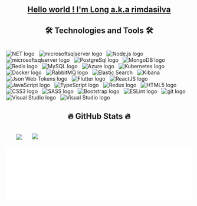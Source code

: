 <!-- tlongdev -->
<a href="#" target="_blank">
  <h2 align="center">Hello world ! I'm Long a.k.a rimdasilva</h2>
</a>

<h2 align="center">🛠 Technologies and Tools 🛠</h2>
<br>
<!-- https://simpleicons.org/ -->
<span><img src="https://img.shields.io/badge/.NET-282C34?logo=.NET&logoColor=512BD4" alt="NET logo" title="NET" height="25" /></span>
&nbsp;
<span><img src="https://img.shields.io/badge/Ruby on Rails-282C34?logo=rubyonrails&logoColor=CC0000" alt="microsoftsqlserver logo" title="Microsoft Sql Server" height="25" /></span>
&nbsp;
<span><img src="https://img.shields.io/badge/Node.js-282C34?logo=node.js&logoColor=00F200" alt="Node.js logo" title="Node.js" height="25" /></span>
&nbsp;
<span><img src="https://img.shields.io/badge/Microsoft Sql Server-282C34?logo=microsoftsqlserver&logoColor=CC2927" alt="microsoftsqlserver logo" title="Microsoft Sql Server" height="25" /></span>
&nbsp;
<span><img src="https://img.shields.io/badge/PostgreSql-282C34?logo=postgresql&logoColor=4169E1" alt="PostgreSql logo" title="PostgreSql" height="25" /></span>
&nbsp;
<span><img src="https://img.shields.io/badge/MongoDB-282C34?logo=mongodb&logoColor=47A248" alt="MongoDB logo" title="MongoDB" height="25" /></span>
&nbsp;
<span><img src="https://img.shields.io/badge/Redis-282C34?logo=redis&logoColor=DC382D" alt="Redis logo" title="Redis" height="25" /></span>
&nbsp;
<span><img src="https://img.shields.io/badge/MySQL-282C34?logo=mysql&logoColor=#4479A1" alt="MySQL logo" title="MySQL" height="25" /></span>
&nbsp;
<span><img src="https://img.shields.io/badge/Azure-282C34?logo=azuredevops&logoColor=#2496ED" alt="Azure logo" title="Azure" height="25" /></span>
&nbsp;
<span><img src="https://img.shields.io/badge/Kubernetes-282C34?logo=kubernetes&logoColor=#326CE5" alt="Kubernetes logo" title="Kubernetes" height="25" /></span>
&nbsp;
<span><img src="https://img.shields.io/badge/Docker-282C34?logo=docker&logoColor=#2496ED" alt="Docker logo" title="Docker" height="25" /></span>
&nbsp;
<span><img src="https://img.shields.io/badge/RabbitMQ-282C34?logo=rabbitmq&logoColor=#FF6600" alt="RabbitMQ logo" title="RabbitMQ" height="25" /></span>
&nbsp;
<span><img src="https://img.shields.io/badge/Elastic Search-282C34?logo=elasticsearch&logoColor=#005571" alt="Elastic Search" title="Elastic Search" height="25" /></span>
&nbsp;
<span><img src="https://img.shields.io/badge/Kibana-282C34?logo=kibana&logoColor=#005571" alt="Kibana" title="Kibana" height="25" /></span>
&nbsp;
<span><img src="https://img.shields.io/badge/Json Web Tokens-282C34?logo=jsonwebtokens&logoColor=#000000" alt="Json Web Tokens logo" title="Json Web Token" height="25" /></span>
&nbsp;
<span><img src="https://img.shields.io/badge/Flutter-282C34?logo=flutter&logoColor=61DAFB" alt="Flutter logo" title="Flutter" height="25" /></span>
&nbsp;
<span><img src="https://img.shields.io/badge/ReactJS-282C34?logo=react&logoColor=61DAFB" alt="ReactJS logo" title="ReactJS" height="25" /></span>
&nbsp;
<span><img src="https://img.shields.io/badge/JavaScript-282C34?logo=javascript&logoColor=F7DF1E" alt="JavaScript logo" title="JavaScript" height="25" /></span>
&nbsp;
<span><img src="https://img.shields.io/badge/TypeScript-282C34?logo=typescript&logoColor=3178C6" alt="TypeScript logo" title="TypeScript" height="25" /></span>
&nbsp;
<span><img src="https://img.shields.io/badge/Redux-282C34?logo=redux&logoColor=764ABC" alt="Redux logo" title="Redux" height="25" /></span>
&nbsp;
<span><img src="https://img.shields.io/badge/HTML5-282C34?logo=html5&logoColor=E34F26" alt="HTML5 logo" title="HTML5" height="25" /></span>
&nbsp;
<span><img src="https://img.shields.io/badge/CSS3-282C34?logo=css3&logoColor=1572B6" alt="CSS3 logo" title="CSS3" height="25" /></span>
&nbsp;
<span><img src="https://img.shields.io/badge/Sass-282C34?logo=sass&logoColor=CC6699" alt="SASS logo" title="SASS" height="25" /></span>
&nbsp;
<span><img src="https://img.shields.io/badge/Bootstrap-282C34?logo=bootstrap&logoColor=7952B3" alt="Bootstrap logo" title="Bootstrap" height="25" /></span>
&nbsp;
<span><img src="https://img.shields.io/badge/ESLint-282C34?logo=eslint&logoColor=4B32C3" alt="ESLint logo" title="ESLint" height="25" /></span>
&nbsp;
<span><img src="https://img.shields.io/badge/git-282C34?logo=git&logoColor=F05032" alt="git logo" title="git" height="25" /></span>
&nbsp;
<span><img src="https://img.shields.io/badge/Postman-282C34?logo=postman&logoColor=#FF6C37" alt="Visual Studio logo" title="Visual Studio" height="25" /></span>
&nbsp;
<span><img src="https://img.shields.io/badge/Swagger-282C34?logo=swagger&logoColor=#85EA2D" alt="Visual Studio logo" title="Visual Studio" height="25" /></span>

<br>
<h2 align="center">🔥 GitHub Stats 🔥</h2>
<!-- https://github.com/anuraghazra/github-readme-stats -->
<br>
<div align=center>
  <a href="#" title="rimdasilva">
    <img width="315" align="center" src="https://github-readme-stats.vercel.app/api/top-langs/?username=longblue2910&hide=c%23,powershell,Mathematica,Ruby,Objective-C,Objective-C%2b%2b,Cuda&title_color=61dafb&text_color=ffffff&icon_color=61dafb&bg_color=20232a&langs_count=8&layout=compact&border_color=61dafb&hide_border=true" />
  </a>
  <a href="#" title="Trungquandev">
    <img align="right" width="434" src="https://github-readme-stats.vercel.app/api?username=longblue2910&show_icons=true&theme=react&border_color=61dafb&hide_border=true" />
  </a>
</div>
<br>
<a href="#" target="_blank">
  <img src="svg/tlongdev-quotes.svg" width="846" height="150" alt="rimdasilva-official" />
</a>

